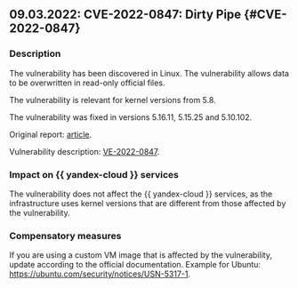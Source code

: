 ## 09.03.2022: CVE-2022-0847: Dirty Pipe {#CVE-2022-0847}

### Description

The vulnerability has been discovered in Linux. The vulnerability allows data to be overwritten in read-only official files.

The vulnerability is relevant for kernel versions from 5.8.

The vulnerability was fixed in versions 5.16.11, 5.15.25 and 5.10.102.

Original report: [article](https://arstechnica.com/information-technology/2022/03/linux-has-been-bitten-by-its-most-high-severity-vulnerability-in-years/).

Vulnerability description: [VE-2022-0847](https://cve.mitre.org/cgi-bin/cvename.cgi?name=CVE-2022-0847).

### Impact on {{ yandex-cloud }} services

The vulnerability does not affect the {{ yandex-cloud }} services, as the infrastructure uses kernel versions that are different from those affected by the vulnerability.

### Compensatory measures

If you are using a custom VM image that is affected by the vulnerability, update according to the official documentation.
Example for Ubuntu: https://ubuntu.com/security/notices/USN-5317-1.
